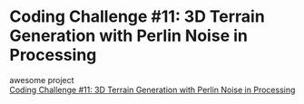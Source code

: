 # Coding Challenge #11: 3D Terrain Generation with Perlin Noise in Processing
awesome project  
[Coding Challenge #11: 3D Terrain Generation with Perlin Noise in Processing](https://www.youtube.com/watch?v=IKB1hWWedMk)
